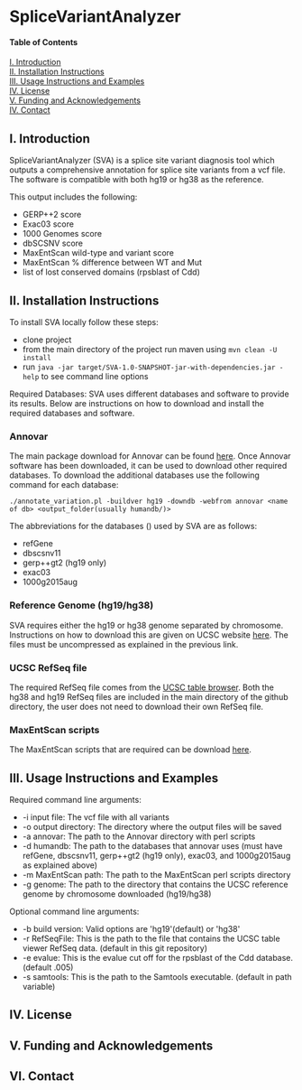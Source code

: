 # SpliceVariantAnalyzer

#### Table of Contents  
[I. Introduction](#introduction)  
[II. Installation Instructions](#installation)  
[III. Usage Instructions and Examples](#instruct)   
[IV. License](#license)   
[V. Funding and Acknowledgements](#funding)   
[IV. Contact](#contact)   


<a name="introduction"/>   

## I. Introduction

SpliceVariantAnalyzer (SVA) is a splice site variant diagnosis tool which outputs a comprehensive annotation for splice site variants from a vcf file. The software is compatible with both hg19 or hg38 as the reference.

This output includes the following:
  - GERP++2 score
  - Exac03 score
  - 1000 Genomes score
  - dbSCSNV score
  - MaxEntScan wild-type and variant score
  - MaxEntScan % difference between WT and Mut
  - list of lost conserved domains (rpsblast of Cdd)  
  

<a name="installation"/>

## II. Installation Instructions

To install SVA locally follow these steps:
  - clone project
  - from the main directory of the project run maven using `mvn clean -U install`
  - run `java -jar target/SVA-1.0-SNAPSHOT-jar-with-dependencies.jar -help` to see command line options

Required Databases:
  SVA uses different databases and software to provide its results. Below are instructions on how to download and install
  the required databases and software.
  

### Annovar

The main package download for Annovar can be found [here](http://annovar.openbioinformatics.org/en/latest/user-guide/download/). Once Annovar software has been downloaded, it can be used to download other required databases. To
download the additional databases use the following command for each database:

`./annotate_variation.pl -buildver hg19 -downdb -webfrom annovar <name of db> <output_folder(usually humandb/)>`

The abbreviations for the databases (<name of db>) used by SVA are as follows:
  - refGene
  - dbscsnv11
  - gerp++gt2 (hg19 only)
  - exac03
  - 1000g2015aug
  
### Reference Genome (hg19/hg38)

SVA requires either the hg19 or hg38 genome separated by chromosome. Instructions on how to download this are given on UCSC website [here](http://hgdownload.cse.ucsc.edu/goldenPath/hg19/chromosomes/). The files must be uncompressed as explained in the previous
link.

### UCSC RefSeq file

The required RefSeq file comes from the [UCSC table browser](https://genome.ucsc.edu/cgi-bin/hgTables). Both the hg38 and hg19 RefSeq files are included in the main directory of the github directory, the user does not need to download their own RefSeq file.

### MaxEntScan scripts

The MaxEntScan scripts that are required can be download [here](https://github.com/razZ0r/maxentscan.git).
  

<a name="instruct"/>

## III. Usage Instructions and Examples

Required command line arguments:
- -i input file:  The vcf file with all variants
- -o output directory:  The directory where the output files will be saved
- -a annovar: The path to the Annovar directory with perl scripts
- -d humandb:  The path to the databases that annovar uses (must have refGene, dbscsnv11, gerp++gt2 (hg19 only), exac03, and  1000g2015aug as explained above)
- -m MaxEntScan path:  The path to the MaxEntScan perl scripts directory
- -g genome:  The path to the directory that contains the   UCSC   reference    genome   by   chromosome downloaded (hg19/hg38)

Optional command line arguments:
- -b build version:  Valid options are 'hg19'(default) or 'hg38'
- -r RefSeqFile:  This is the path to the file that contains the UCSC table viewer RefSeq data. (default in this git repository)
- -e evalue:  This is the evalue cut off for the rpsblast of the Cdd database. (default .005)
- -s samtools:  This is the path to the Samtools executable. (default in path variable)

<a name="license"/>

## IV. License

<a name="funding"/>

## V. Funding and Acknowledgements

<a name="contact"/>

## VI. Contact


